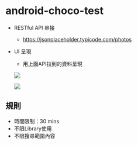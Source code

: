 # android-choco-test

- RESTful API 串接
    - https://jsonplaceholder.typicode.com/photos
- UI 呈現
    - 用上面API拉到的資料呈現
    
    ![](https://github.com/LouisAndroid/android-choco-test/blob/master/pic/first_page.png＝200x400)
    
    ![](https://github.com/LouisAndroid/android-choco-test/blob/master/pic/second_page.png＝200x400)

    
    
## 規則
- 時間限制：30 mins
- 不限Library使用
- 不限搜尋範圍內容
 
 
   


